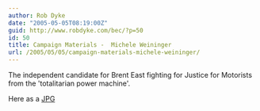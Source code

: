 ```yaml
---
author: Rob Dyke
date: "2005-05-05T08:19:00Z"
guid: http://www.robdyke.com/bec/?p=50
id: 50
title: Campaign Materials -  Michele Weininger
url: /2005/05/05/campaign-materials-michele-weininger/
---
```

The independent candidate for Brent East fighting for Justice for Motorists from the 'totalitarian power machine'.

Here as a [JPG](http://www.comwifinet.com/becampaign/mwleaflet.jpg)
